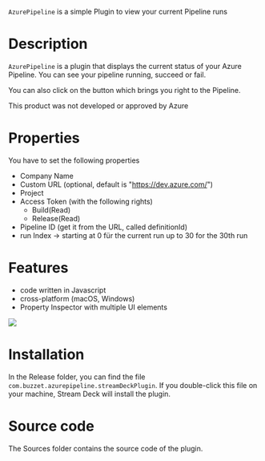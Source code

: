 `AzurePipeline` is a simple Plugin to view your current Pipeline runs

# Description

`AzurePipeline` is a plugin that displays the current status of your Azure Pipeline.
You can see your pipeline running, succeed or fail.

You can also click on the button which brings you right to the Pipeline.

This product was not developed or approved by Azure

# Properties

You have to set the following properties

- Company Name
- Custom URL (optional, default is "https://dev.azure.com/")
- Project
- Access Token (with the following rights)
  - Build(Read)
  - Release(Read)
- Pipeline ID (get it from the URL, called definitionId)
- run Index -> starting at 0 für the current run up to 30 for the 30th run

# Features

- code written in Javascript
- cross-platform (macOS, Windows)
- Property Inspector with multiple UI elements

![](screenshot.png)

# Installation

In the Release folder, you can find the file `com.buzzet.azurepipeline.streamDeckPlugin`. If you double-click this file on your machine, Stream Deck will install the plugin.

# Source code

The Sources folder contains the source code of the plugin.
